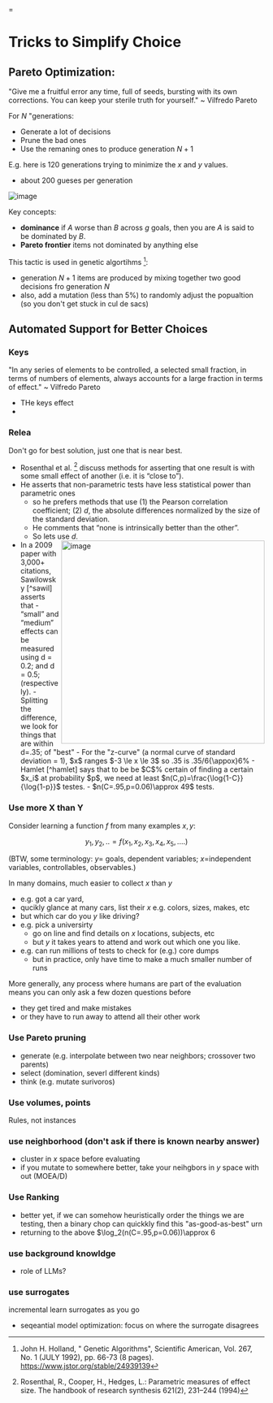 =

# Tricks to Simplify Choice

## Pareto Optimization:

"Give me a fruitful error any time, full of seeds, bursting with its own corrections. You can keep your sterile truth for yourself." ~ Vilfredo Pareto

For $N$ "generations:
- Generate a lot of decisions
- Prune the bad ones
- Use the remaning ones to produce generation $N+1$

E.g. here is 120 generations trying to minimize the $x$ and $y$ values. 
- about 200 gueses per generation
  
![image](https://github.com/txt/aa24/assets/29195/be2c75c7-18b8-4fa0-8838-7e6fbb6f5e0e)

Key concepts:

- **dominance** if $A$ worse than $B$ across $g$ goals, then you are $A$ is said to be dominated by $B$.
- **Pareto frontier** items not dominated by anything else
  
This tactic is used in genetic algortihms [^holland]:
- generation $N+1$ items are  produced by mixing together two good decisions fro generation $N$
- also, add a mutation (less than 5%) to randomly adjust the popualtion (so you don't get stuck in cul de sacs)

[^holland]:  John H. Holland, " Genetic Algorithms", Scientific American, Vol. 267, No. 1 (JULY 1992), pp. 66-73 (8 pages). https://www.jstor.org/stable/24939139

## Automated Support for Better Choices 


### Keys

"In any series of elements to be controlled, a selected small fraction, in terms of numbers of elements, always accounts for a large fraction in terms of effect." ~ Vilfredo Pareto

- THe keys effect
- 
### Relea

Don't go for best solution, just one that is near best.

- Rosenthal et al.  [^rosen]  discuss   methods for asserting that
one result is with some small effect of another (i.e. it is “close to”).
- He asserts that
non-parametric tests have less statistical power than parametric ones
  - so he prefers
methods that 
use (1) the Pearson correlation coefficient;
(2) $d$, the
absolute differences normalized by the size of the standard deviation.
  - He comments that “none is intrinsically better than the other”.
  - So lets use $d$.
- <img width="400" align=right alt="image" src="https://github.com/txt/aa24/assets/29195/6245b588-2317-401d-9847-dbdae094841c">
  In a 2009 paper with 3,000+ citations,  Sawilowsky [^sawil]  
   asserts that
  -  “small” and “medium” effects can be measured using  d = 0.2; and d = 0.5; (respectively).
  - Splitting the difference,  we look for things that are within d=.35; of "best"
  - For the "z-curve" (a normal curve of standard deviation = 1), $x$ ranges $-3 \le x \le 3$ so .35 is .35/6{\appox}6%
  - Hamlet [^hamlet] says that to be be $C$% certain of finding a certain $x_i$ at probability $p$, we need at least 
    $n(C,p)=\frac{\log{1-C}}{\log{1-p}}$ testes.
  - $n(C=.95,p=0.06)\approx 49$ tests.


[^hamlet]:  Hamlet, R. G. (1987). Probable correctness theory. Information processing letters, 25(1), 17-22. Hamlet show that $n$ tests will find an event of proability $p$  with certainty $C(n,p)=1-(1-p)^n$ which rearrages to $n(C,p)=\frac{\log{1-C}}{\log(1-p}}$.



[^rosen]: Rosenthal, R., Cooper, H., Hedges, L.: Parametric measures of effect size. The handbook
of research synthesis 621(2), 231–244 (1994)
[^sawil]: Sawilowsky, S.S.: New effect size rules of thumb. Journal of Modern Applied Statistical
Methods 8(2), 26 (2009)


### Use more X than Y

Consider learning a function $f$ from many examples $x,y$:

$$y_1,y_2,.. = f(x_1,x_2,x_3,x_4,x_5,....)$$

(BTW, some terminology: $y$= goals, dependent variables; $x$=independent variables, controllables, observables.)

In many domains, much easier to collect $x$ than $y$

- e.g. got a car yard,
 - qucikly glance at many cars, list their $x$ e.g. colors, sizes, makes, etc
 - but which car do you $y$ like driving?
- e.g. pick a universirty
     - go on line and find details on $x$ locations, subjects, etc
     - but $y$ it takes years to attend and work out which one you like.
- e.g. can run millions of tests to check for (e.g.) core dumps
  - but in practice, only have time to make a much smaller number of runs

More generally, any process where humans are part of the evaluation means you can only ask a few dozen questions before
- they get tired and make mistakes
- or they have to run away to attend all their other work
  

### Use Pareto pruning
- generate (e.g. interpolate between two near neighbors; crossover two parents)
- select (domination, severl different kinds)
- think (e.g. mutate surivoros)

### Use volumes, points
Rules, not instances

### use neighborhood (don't ask if there is known nearby answer)
- cluster in $x$ space before evaluating
- if you mutate to somewhere better, take your neihgbors in $y$  space with out (MOEA/D) 

### Use Ranking
- better yet, if we can somehow heuristically order the things we are testing, then a binary chop can quickkly find this "as-good-as-best" urn
- returning to the above $\log_2(n(C=.95,p=0.06))\approx 6

### use background knowldge
-  role of LLMs? 

### use surrogates

incremental learn surrogates as you go
-  seqeantial model optimization:  focus on where the surrogate disagrees
